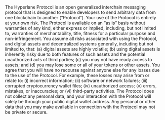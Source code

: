 The Hyperlane Protocol is an open generalized interchain messaging protocol that is designed to enable developers to send arbitrary data from one blockchain to another (“Protocol”). Your use of the Protocol is entirely at your own risk.
The Protocol is available on an “as is” basis without warranties of any kind, either express or implied, including, but not limited to, warranties of merchantability, title, fitness for a particular purpose and non-infringement.
You assume all risks associated with using the Protocol, and digital assets and decentralized systems generally, including but not limited to, that:
(a) digital assets are highly volatile; (b) using digital assets is inherently risky due to both features of such assets and the potential unauthorized acts of third parties; (c) you may not have ready access to assets;
and (d) you may lose some or all of your tokens or other assets. You agree that you will have no recourse against anyone else for any losses due to the use of the Protocol. For example, these losses may arise from or relate to:
(i) incorrect information; (ii) software or network failures; (iii) corrupted cryptocurrency wallet files; (iv) unauthorized access; (v) errors, mistakes, or inaccuracies; or (vi) third-party activities.
The Protocol does not collect any personal data, and your interaction with the Protocol will solely be through your public digital wallet address. Any personal or other data that you may make available in connection with the Protocol may not be private or secure.
